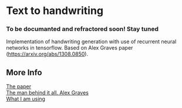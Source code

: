 # Text to handwriting

### To be documanted and refractored soon! Stay tuned

Implementation of handwriting generation with use of recurrent neural networks in tensorflow. Based on Alex Graves paper (https://arxiv.org/abs/1308.0850).

More Info
---------

[The paper](http://arxiv.org/abs/1308.0850)  
[The man behind it all. Alex Graves](http://www.cs.toronto.edu/~graves/)  
[What I am using](http://www.cs.toronto.edu/~graves/handwriting.html)
